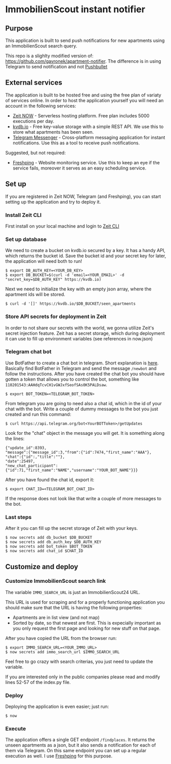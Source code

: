 # ImmobilienScout instant notifier

## Purpose

This application is built to send push notifications for new apartments using an ImmobilienScout search query.

This repo is a slighlty modified version of: https://github.com/gavronek/apartment-notifier. The difference is in using Telegram to send notification and not [Pushbullet](https://www.pushbullet.com/)

## External services

The application is built to be hosted free and using the free plan of variaty of services online. In order to host the application yourself you will need an account in the following services:
- [Zeit NOW](https://zeit.co/now) - Serverless hosting platform. Free plan includes 5000 executions per day.
- [kvdb.io](https://kvdb.io/) - Free key-value storage with a simple REST API. We use this to store what apartments has been seen.
- [Telegram Messenger](https://telegram.org/) - Cross-platform messaging application for instant notifications. Use this as a tool to receive push notifications.

Suggested, but not required:
- [Freshping](https://www.freshworks.com/website-monitoring/) - Website monitoring service. Use this to keep an eye if the service fails, moreover it serves as an easy scheduling service. 

## Set up

If you are registered in Zeit NOW, Telegram (and Freshping), you can start setting up the application and try to deploy it.

### Install Zeit CLI

First install on your local machine and login to [Zeit CLI](https://zeit.co/docs#install-now-cli)

### Set up database

We need to create a bucket on kvdb.io secured by a key. It has a handy API, which returns the bucket id. 
Save the bucket id and your secret key for later, the application will need both to run!

```
$ export DB_AUTH_KEY=<YOUR_DB_KEY>
$ export DB_BUCKET=$(curl -d 'email=<YOUR_EMAIL>' -d "secret_key=$DB_AUTH_KEY" https://kvdb.io)
```

Next we need to initialize the key with an empty json array, where the apartment ids will be stored.
```
$ curl -d '[]' https://kvdb.io/$DB_BUCKET/seen_apartments
```

### Store API secrets for deployment in Zeit

In order to not share our secrets with the world, we gonna utilize Zeit's secret injection feature.
Zeit has a secret storage, which during deployment it can use to fill up environment variables (see references in now.json)


### Telegram chat bot
Use BotFather to create a chat bot in telegram. Short explanation is [here](https://core.telegram.org/bots#6-botfather).
Basically find BotFather in Telegram and send the message `/newbot` and follow the instructions.
After you have created the chat bot you should have gotten a token that allows you to control the bot, something like `110201543:AAHdqTcvCH1vGWJxfSeofSAs0K5PALDsaw`.

```
$ export BOT_TOKEN=<TELEGRAM_BOT_TOKEN>
```

From telegram you are going to need also a chat id, which in the id of your chat with the bot. 
Write a couple of dummy messages to the bot you just created and run this command:
```
$ curl https://api.telegram.org/bot<YourBOTToken>/getUpdates
```

Look for the "chat" object in the message you will get. It is something along the lines:
```
{"update_id":8393,
"message":{"message_id":3,"from":{"id":7474,"first_name":"AAA"},
"chat":{"id":,"title":""},
"date":25497,
"new_chat_participant":{"id":71,"first_name":"NAME","username":"YOUR_BOT_NAME"}}}
```
After you have found the chat id, export it:
```
$ export CHAT_ID=<TELEGRAM_BOT_CHAT_ID>
```
If the response does not look like that write a couple of more messages to the bot.

### Last steps

After it you can fill up the secret storage of Zeit with your keys.
```
$ now secrets add db_bucket $DB_BUCKET
$ now secrets add db_auth_key $DB_AUTH_KEY
$ now secrets add bot_token $BOT_TOKEN
$ now secrets add chat_id $CHAT_ID
```

## Customize and deploy

### Customize ImmobilienScout search link


The variable `IMMO_SEARCH_URL` is just an ImmobilienScout24 URL. 

This URL is used for scraping and for a properly functioning application you should make sure that the URL is having the following properties:
- Apartments are in list view (and not map)
- Sorted by date, so that newest are first. This is expecially important as you only request the first page and looking for new stuff on that page.

After you have copied the URL from the browser run: 
```
$ export IMMO_SEARCH_URL=<YOUR_IMMO_URL>
$ now secrets add immo_search_url $IMMO_SEARCH_URL
```

Feel free to go crazy with search criterias, you just need to update the variable.

If you are interested only in the public companies please read and modify lines 52-57 of the index.py file.

### Deploy

Deploying the application is even easier; just run:

```
$ now
```

### Execute

The application offers a single GET endpoint `/findplaces`. It returns the unseen apartments as a json, but it also sends a notification for each of them via Telegram.
On this same endpoint you can set up a regular execution as well. I use [Freshping](https://www.freshworks.com/website-monitoring/) for this purpose.
